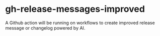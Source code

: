 # gh-release-messages-improved
A Github action will be running on workflows to create improved release message or changelog powered by AI.
